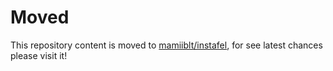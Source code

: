 # Moved

This repository content is moved to [mamiiblt/instafel](https://github.com/mamiiblt/instafel), for see latest chances please visit it!
